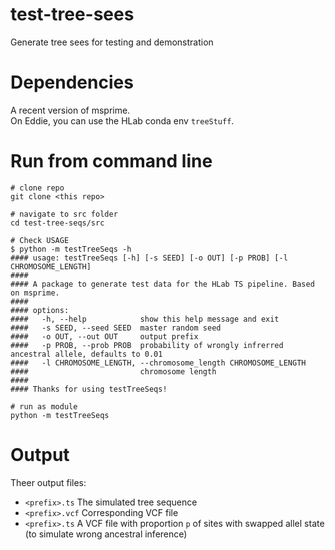 # test-tree-sees
Generate tree sees for testing and demonstration

# Dependencies
A recent version of msprime.  
On Eddie, you can use the HLab conda env `treeStuff`.

# Run from command line
```
# clone repo
git clone <this repo>

# navigate to src folder
cd test-tree-seqs/src

# Check USAGE
$ python -m testTreeSeqs -h
#### usage: testTreeSeqs [-h] [-s SEED] [-o OUT] [-p PROB] [-l CHROMOSOME_LENGTH]
#### 
#### A package to generate test data for the HLab TS pipeline. Based on msprime.
#### 
#### options:
####   -h, --help            show this help message and exit
####   -s SEED, --seed SEED  master random seed
####   -o OUT, --out OUT     output prefix
####   -p PROB, --prob PROB  probability of wrongly infrerred ancestral allele, defaults to 0.01
####   -l CHROMOSOME_LENGTH, --chromosome_length CHROMOSOME_LENGTH
####                         chromosome length
#### 
#### Thanks for using testTreeSeqs!

# run as module
python -m testTreeSeqs
```

# Output
Theer output files:
* `<prefix>.ts` The simulated tree sequence
* `<prefix>.vcf` Corresponding VCF file
* `<prefix>.ts` A VCF file with proportion `p` of sites with swapped allel state (to simulate wrong ancestral inference)